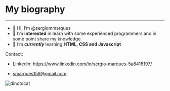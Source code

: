 
# My biography
---
- 👋 Hi, I’m @sergiommarques
- 👀 I’m __interested__ in learn with some experienced programmers and in some point share my knowledge.
- 🌱 I’m __*currently*__ learning **HTML, CSS and Javascript**


Contact:

- Linkedin: https://www.linkedin.com/in/sérgio-marques-5a8416197/

- smarques159@gmail.com

![dinotocat](https://user-images.githubusercontent.com/86081032/125356329-f95cbc00-e35d-11eb-9d8d-48bbb53edf52.png)


<!---
1. teste
2. teste
  3. teste
1. asd

* teste
* teste
   * teste
   * teste
* teste

- [] prensa
- [] adsad
- [x] nada


sergiommarques/sergiommarques is a ✨ special ✨ repository because its `README.md` (this file) appears on your GitHub profile.
You can click the Preview link to take a look at your changes.
--->

